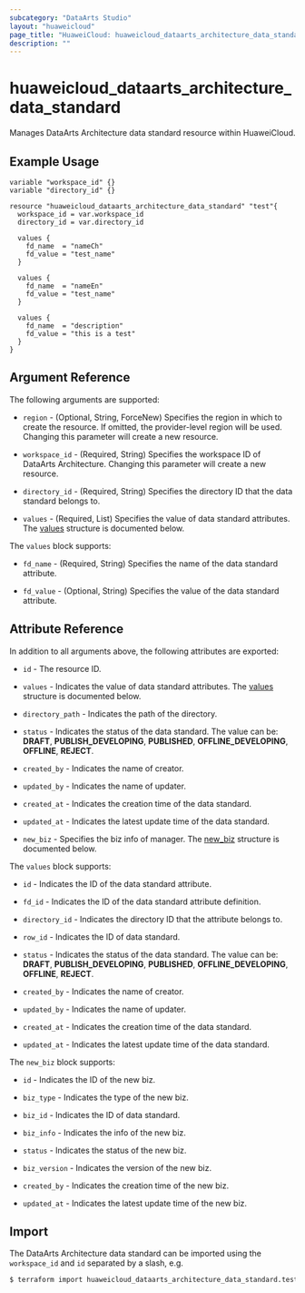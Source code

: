 ```yaml
---
subcategory: "DataArts Studio"
layout: "huaweicloud"
page_title: "HuaweiCloud: huaweicloud_dataarts_architecture_data_standard"
description: ""
---
```


# huaweicloud_dataarts_architecture_data_standard

Manages DataArts Architecture data standard resource within HuaweiCloud.

## Example Usage

```hcl
variable "workspace_id" {}
variable "directory_id" {}

resource "huaweicloud_dataarts_architecture_data_standard" "test"{
  workspace_id = var.workspace_id
  directory_id = var.directory_id

  values {
    fd_name  = "nameCh"
    fd_value = "test_name"
  }

  values {
    fd_name  = "nameEn"
    fd_value = "test_name"
  }

  values {
    fd_name  = "description"
    fd_value = "this is a test"
  }
}
```

## Argument Reference

The following arguments are supported:

* `region` - (Optional, String, ForceNew) Specifies the region in which to create the resource.
  If omitted, the provider-level region will be used. Changing this parameter will create a new resource.

* `workspace_id` - (Required, String) Specifies the workspace ID of DataArts Architecture. Changing this parameter will
  create a new resource.

* `directory_id` - (Required, String) Specifies the directory ID that the data standard belongs to.

* `values` - (Required, List) Specifies the value of data standard attributes.
The [values](#DataStandard_Value) structure is documented below.

<a name="DataStandard_Value"></a>
The `values` block supports:

* `fd_name` - (Required, String) Specifies the name of the data standard attribute.

* `fd_value` - (Optional, String) Specifies the value of the data standard attribute.

## Attribute Reference

In addition to all arguments above, the following attributes are exported:

* `id` - The resource ID.

* `values` - Indicates the value of data standard attributes.
  The [values](#DataStandard_Value) structure is documented below.

* `directory_path` - Indicates the path of the directory.

* `status` - Indicates the status of the data standard. The value can be: **DRAFT**, **PUBLISH_DEVELOPING**,
  **PUBLISHED**, **OFFLINE_DEVELOPING**, **OFFLINE**, **REJECT**.

* `created_by` - Indicates the name of creator.

* `updated_by` - Indicates the name of updater.

* `created_at` - Indicates the creation time of the data standard.

* `updated_at` - Indicates the latest update time of the data standard.

* `new_biz` - Specifies the biz info of manager.
  The [new_biz](#DataStandard_NewBiz) structure is documented below.

<a name="DataStandard_Value"></a>
The `values` block supports:

* `id` - Indicates the ID of the data standard attribute.

* `fd_id` - Indicates the ID of the data standard attribute definition.

* `directory_id` - Indicates the directory ID that the attribute belongs to.

* `row_id` - Indicates the ID of data standard.

* `status` - Indicates the status of the data standard. The value can be: **DRAFT**, **PUBLISH_DEVELOPING**,
  **PUBLISHED**, **OFFLINE_DEVELOPING**, **OFFLINE**, **REJECT**.

* `created_by` - Indicates the name of creator.

* `updated_by` - Indicates the name of updater.

* `created_at` - Indicates the creation time of the data standard.

* `updated_at` - Indicates the latest update time of the data standard.

<a name="DataStandard_NewBiz"></a>
The `new_biz` block supports:

* `id` - Indicates the ID of the new biz.

* `biz_type` - Indicates the type of the new biz.

* `biz_id` - Indicates the ID of data standard.

* `biz_info` - Indicates the info of the new biz.

* `status` - Indicates the status of the new biz.

* `biz_version` - Indicates the version of the new biz.

* `created_by` - Indicates the creation time of the new biz.

* `updated_at` - Indicates the latest update time of the new biz.

## Import

The DataArts Architecture data standard can be imported using the `workspace_id` and `id` separated by a slash, e.g.

```bash
$ terraform import huaweicloud_dataarts_architecture_data_standard.test <workspace_id>/<id>
```
